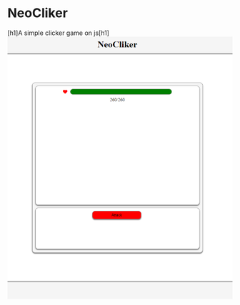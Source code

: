 # NeoCliker
[h1]A simple clicker game on js[h1]
![Image alt](https://github.com/NeonMurdered/NeoCliker/raw/main/NeoCliker/image/intro.png)
